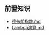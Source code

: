 ## 前置知识
- [德布朗指数.md](https://www.dexera.online/s/?path=.%2Fdocs%2FNotes%2FPLT%2F%E5%BE%B7%E5%B8%83%E6%9C%97%E6%8C%87%E6%95%B0.md)
- [Lambda演算.md](https://www.dexera.online/s/?path=.%2Fdocs%2FNotes%2FPLT%2FLambda%E6%BC%94%E7%AE%97.md)
